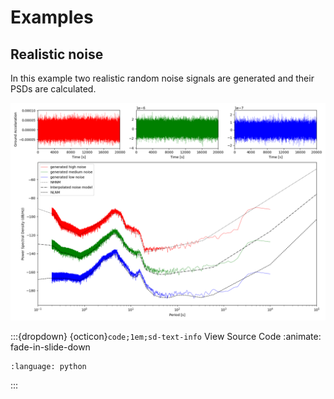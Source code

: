 # Examples

## Realistic noise

In this example two realistic random noise signals are generated and their PSDs are calculated.

![peterson](../examples/tools/noise/peterson.png)

:::{dropdown} {octicon}`code;1em;sd-text-info` View Source Code
:animate: fade-in-slide-down
```{literalinclude} ../examples/tools/noise/peterson.py
:language: python
```
:::


